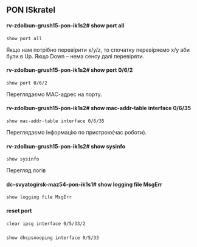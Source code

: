 ## PON ISkratel 

#### rv-zdolbun-grush15-pon-ik1s2# show port all 
    show port all

Якщо нам потрібно перевірити х/y/z, то спочатку перевіряємо x/y аби були в Up.
Якщо Down – нема сенсу далі перевіряти.

#### rv-zdolbun-grush15-pon-ik1s2# show port 0/6/2

    show port 0/6/2 
Переглядаємо МАС-адрес на порту. 
#### rv-zdolbun-grush15-pon-ik1s2# show mac-addr-table interface 0/6/35

    show mac-addr-table interface 0/6/35 
Переглядаємо інформацію по пристрою(час роботи). 
#### rv-zdolbun-grush15-pon-ik1s2# show sysinfo

    show sysinfo 
Перегляд логів
#### dc-svyatogirsk-maz54-pon-ik1s1# show logging file MsgErr

    show logging file MsgErr 

#### reset port
    clear ipsg interface 0/5/33/2
#####    
    show dhcpsnooping interface 0/5/33
